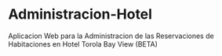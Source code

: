 # Administracion-Hotel
Aplicacion Web para la Administracion de las Reservaciones de Habitaciones en Hotel Torola Bay View (BETA)
